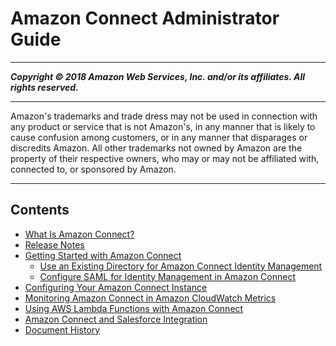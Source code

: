 # Amazon Connect Administrator Guide

-----
*****Copyright &copy; 2018 Amazon Web Services, Inc. and/or its affiliates. All rights reserved.*****

-----
Amazon's trademarks and trade dress may not be used in 
     connection with any product or service that is not Amazon's, 
     in any manner that is likely to cause confusion among customers, 
     or in any manner that disparages or discredits Amazon. All other 
     trademarks not owned by Amazon are the property of their respective
     owners, who may or may not be affiliated with, connected to, or 
     sponsored by Amazon.

-----
## Contents
+ [What Is Amazon Connect?](what-is-amazon-connect.md)
+ [Release Notes](amazon-connect-release-notes.md)
+ [Getting Started with Amazon Connect](gettingstarted.md)
   + [Use an Existing Directory for Amazon Connect Identity Management](directory-service.md)
   + [Configure SAML for Identity Management in Amazon Connect](configure-saml.md)
+ [Configuring Your Amazon Connect Instance](amazon-connect-instance.md)
+ [Monitoring Amazon Connect in Amazon CloudWatch Metrics](monitoring-cloudwatch.md)
+ [Using AWS Lambda Functions with Amazon Connect](connect-lambda-functions.md)
+ [Amazon Connect and Salesforce Integration](salesforce-integration.md)
+ [Document History](doc-history.md)